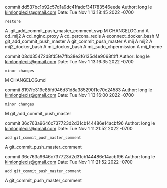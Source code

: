 


commit dd537bc1b92c57d1a9dc41fadcf341783546eede
Author: long le <kimlonglecis@gmail.com>
Date:   Tue Nov 1 13:18:45 2022 -0700

    restore

A	.git_add_commit_push_master_comment.swp
M	CHANGELOG.md
A	cd_mij2
A	cd_nginx_proxy
A	cd_percona_redis
A	econnect_docker_bash
M	git_add_commit_push_master
A	git_commit_push_master
A	mij
A	mij2
A	mij2_docker_bash
A	mij_docker_bash
A	mij_sudo_chpermission
A	mij_theme



commit 08dd35472d8fd5fe7ffb38e3f6135d4e9068f4ff
Author: long le <kimlonglecis@gmail.com>
Date:   Tue Nov 1 13:16:35 2022 -0700

    minor changes

M	CHANGELOG.md



commit 8197fc319e85fd946d31d8a385290f1e70c24583
Author: long le <kimlonglecis@gmail.com>
Date:   Tue Nov 1 13:16:00 2022 -0700

    minor changes

M	git_add_commit_push_master



commit 36c763a9646c737723d2d31cb144486e14acbf96
Author: long le <kimlonglecis@gmail.com>
Date:   Tue Nov 1 11:21:52 2022 -0700

    add git_commit_push_master_comment

A	git_commit_push_master_comment



commit 36c763a9646c737723d2d31cb144486e14acbf96
Author: long le <kimlonglecis@gmail.com>
Date:   Tue Nov 1 11:21:52 2022 -0700

    add git_commit_push_master_comment

A	git_commit_push_master_comment
